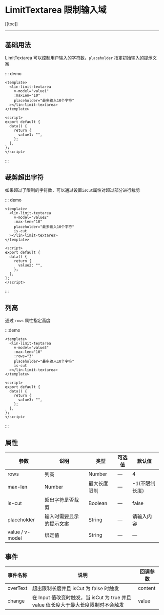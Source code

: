 # LimitTextarea 限制输入域

[[toc]]

---

## 基础用法

LimitTextarea 可以控制用户输入的字符数，`placeholder` 指定初始输入的提示文案

::: demo

```vue
<template>
  <lin-limit-textarea
    v-model="value1"
    :maxLen="10"
    placeholder="最多输入10个字符"
  ></lin-limit-textarea>
</template>

<script>
export default {
  data() {
    return {
      value1: "",
    };
  },
};
</script>
```

:::

## 裁剪超出字符

如果超过了限制的字符数，可以通过设置`isCut`属性对超过部分进行裁剪

::: demo

```vue
<template>
  <lin-limit-textarea
    v-model="value2"
    :max-len="10"
    placeholder="最多输入10个字符"
    is-cut
  ></lin-limit-textarea>
</template>

<script>
export default {
  data() {
    return {
      value2: "",
    };
  },
};
</script>
```

:::

## 列高

通过 `rows` 属性指定高度

:::demo

```vue
<template>
  <lin-limit-textarea
    v-model="value3"
    :max-len="10"
    :rows="3"
    placeholder="最多输入10个字符"
    is-cut
  ></lin-limit-textarea>
</template>

<script>
export default {
  data() {
    return {
      value3: "",
    };
  },
};
</script>
```

:::

## 属性

| 参数            | 说明                     | 类型         | 可选值 | 默认值         |
| --------------- | ------------------------ | ------------ | ------ | -------------- |
| rows            | 列高                     | Number       | —      | 4              |
| max-len         | Number                   | 最大长度限制 | —      | -1(不限制长度) |
| is-cut          | 超出字符是否裁剪         | Boolean      | —      | false          |
| placeholder     | 输入时需要显示的提示文案 | String       | —      | 请输入内容     |
| value / v-model | 绑定值                   | String       | —      | —              |

## 事件

| 事件名称 | 说明                                                                                | 回调参数 |
| -------- | ----------------------------------------------------------------------------------- | -------- |
| overText | 超出限制长度并且 isCut 为 false 时触发                                              | content  |
| change   | 在 Input 值改变时触发，当 isCut 为 true 并且 value 值长度大于最大长度限制时不会触发 | value    |
